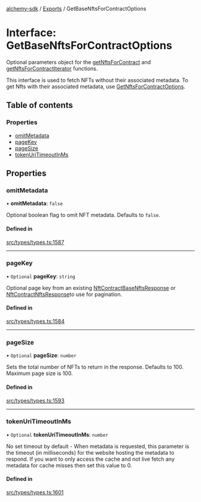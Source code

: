 [alchemy-sdk](../README.md) / [Exports](../modules.md) / GetBaseNftsForContractOptions

# Interface: GetBaseNftsForContractOptions

Optional parameters object for the [getNftsForContract](../classes/NftNamespace.md#getnftsforcontract) and
[getNftsForContractIterator](../classes/NftNamespace.md#getnftsforcontractiterator) functions.

This interface is used to fetch NFTs without their associated metadata. To
get Nfts with their associated metadata, use [GetNftsForContractOptions](GetNftsForContractOptions.md).

## Table of contents

### Properties

- [omitMetadata](GetBaseNftsForContractOptions.md#omitmetadata)
- [pageKey](GetBaseNftsForContractOptions.md#pagekey)
- [pageSize](GetBaseNftsForContractOptions.md#pagesize)
- [tokenUriTimeoutInMs](GetBaseNftsForContractOptions.md#tokenuritimeoutinms)

## Properties

### omitMetadata

• **omitMetadata**: ``false``

Optional boolean flag to omit NFT metadata. Defaults to `false`.

#### Defined in

[src/types/types.ts:1587](https://github.com/alchemyplatform/alchemy-sdk-js/blob/5992f68/src/types/types.ts#L1587)

___

### pageKey

• `Optional` **pageKey**: `string`

Optional page key from an existing [NftContractBaseNftsResponse](NftContractBaseNftsResponse.md) or
[NftContractNftsResponse](NftContractNftsResponse.md)to use for pagination.

#### Defined in

[src/types/types.ts:1584](https://github.com/alchemyplatform/alchemy-sdk-js/blob/5992f68/src/types/types.ts#L1584)

___

### pageSize

• `Optional` **pageSize**: `number`

Sets the total number of NFTs to return in the response. Defaults to 100.
Maximum page size is 100.

#### Defined in

[src/types/types.ts:1593](https://github.com/alchemyplatform/alchemy-sdk-js/blob/5992f68/src/types/types.ts#L1593)

___

### tokenUriTimeoutInMs

• `Optional` **tokenUriTimeoutInMs**: `number`

No set timeout by default - When metadata is requested, this parameter is
the timeout (in milliseconds) for the website hosting the metadata to
respond. If you want to only access the cache and not live fetch any
metadata for cache misses then set this value to 0.

#### Defined in

[src/types/types.ts:1601](https://github.com/alchemyplatform/alchemy-sdk-js/blob/5992f68/src/types/types.ts#L1601)

